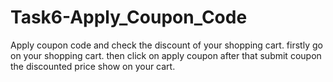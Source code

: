 # Task6-Apply_Coupon_Code
Apply coupon code and check the discount of your shopping cart.
firstly go on your shopping cart.
then click on apply coupon after that submit coupon
the discounted price show on your cart.
